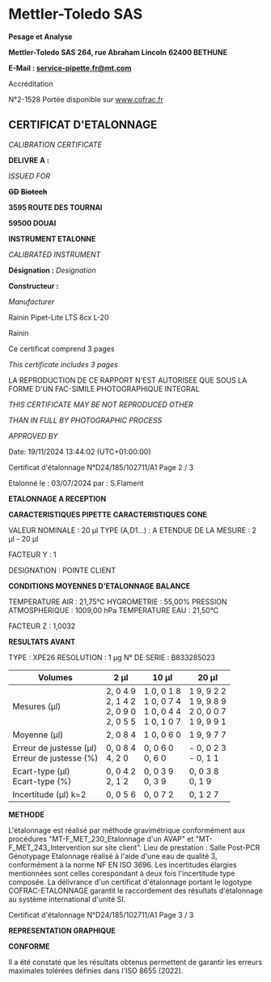 # **Mettler-Toledo SAS**

**Pesage et Analyse**

**Mettler-Toledo SAS**
**264, rue Abraham Lincoln**
**62400 BETHUNE**

**E-Mail : service-pipette.fr@mt.com**

Accréditation

N°2-1528
Portée disponible
sur www.cofrac.fr
## **CERTIFICAT D'ETALONNAGE**

_CALIBRATION CERTIFICATE_


**DELIVRE A :**

_ISSUED FOR_


~~**GD**~~ ~~**Biotech**~~

**3595 ROUTE DES TOURNAI**

**59500 DOUAI**


**INSTRUMENT ETALONNE**

_CALIBRATED INSTRUMENT_


**Désignation :**
_Designation_

**Constructeur :**

_Manufacturer_


Rainin Pipet-Lite LTS 8cx L-20

Rainin



Ce certificat comprend 3 pages

_This certificate includes 3 pages_

LA REPRODUCTION DE CE RAPPORT N'EST AUTORISEE QUE SOUS
LA FORME D'UN FAC-SIMILE PHOTOGRAPHIQUE INTEGRAL

_THIS CERTIFICATE MAY BE NOT REPRODUCED OTHER_

_THAN IN FULL BY PHOTOGRAPHIC PROCESS_


_APPROVED BY_

Date: 19/11/2024 13:44:02 (UTC+01:00:00)

Certificat d'étalonnage N°D24/185/102711/A1  Page 2 / 3

Etalonné le : 03/07/2024 par : S.Flament

**ETALONNAGE A RECEPTION**

**CARACTERISTIQUES PIPETTE** **CARACTERISTIQUES CONE**


VALEUR NOMINALE : 20 µl
TYPE (A,D1...) : A
ETENDUE DE LA MESURE : 2 µl - 20 µl

FACTEUR Y : 1


DESIGNATION : POINTE CLIENT


**CONDITIONS MOYENNES D'ETALONNAGE** **BALANCE**


TEMPERATURE AIR : 21,75°C
HYGROMETRIE : 55,00%
PRESSION ATMOSPHERIQUE : 1009,00 hPa
TEMPERATURE EAU : 21,50°C

FACTEUR Z : 1,0032

**RESULTATS AVANT**


TYPE : XPE26
RESOLUTION : 1 µg
N° DE SERIE : B833285023










|Volumes|2 µl|10 µl|20 µl|
|---|---|---|---|
|Mesures (µl)|2, 0 4 9<br>2, 1 4 2<br>2, 0 9 0<br>2, 0 5 5|1 0, 0 1 8<br>1 0, 0 7 4<br>1 0, 0 4 4<br>1 0, 1 0 7|1 9, 9 2 2<br>1 9, 9 8 9<br>2 0, 0 0 7<br>1 9, 9 9 1|
|Moyenne (µl)|2, 0 8 4|1 0, 0 6 0|1 9, 9 7 7|
|Erreur de justesse (µl)<br>Erreur de justesse (%)|0, 0 8 4<br>4, 2 0|0, 0 6 0<br>0, 6 0|- 0, 0 2 3<br>- 0, 1 1|
|Ecart-type (µl)<br>Ecart-type (%)|0, 0 4 2<br>2, 1 2|0, 0 3 9<br>0, 3 9|0, 0 3 8<br>0, 1 9|
|Incertitude (µl) k=2|0, 0 5 6|0, 0 7 2|0, 1 2 7|


**METHODE**

L'étalonnage est réalisé par méthode gravimétrique conformément aux procédures "MT-F_MET_230_Etalonnage d'un AVAP" et
"MT-F_MET_243_Intervention sur site client".
Lieu de prestation : Salle Post-PCR Génotypage
Etalonnage réalisé à l'aide d'une eau de qualité 3, conformément à la norme NF EN ISO 3696.
Les incertitudes élargies mentionnées sont celles corespondant à deux fois l'incertitude type composée.
La délivrance d'un certificat d'étalonnage portant le logotype COFRAC-ETALONNAGE garantit le raccordement des résultats d'étalonnage au système
international d'unité SI.

Certificat d'étalonnage N°D24/185/102711/A1  Page 3 / 3

**REPRESENTATION GRAPHIQUE**

**CONFORME**

Il a été constaté que les résultats obtenus permettent de garantir les erreurs maximales tolérées définies dans l'ISO 8655 (2022).

